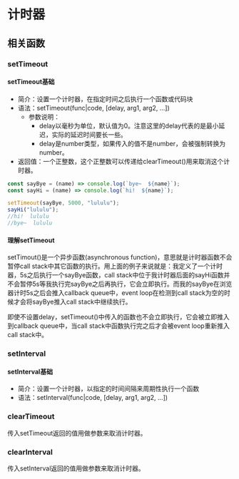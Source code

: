 # 计时器
## 相关函数
### setTimeout
#### setTimeout基础
- 简介：设置一个计时器，在指定时间之后执行一个函数或代码块
- 语法：setTimeout(func|code, [delay, arg1, arg2, ...])
    - 参数说明：
      - delay以毫秒为单位，默认值为0。注意这里的delay代表的是最小延迟，实际的延迟时间要长一些。
      - delay是number类型，如果传入的值不是number，会被强制转换为number。
- 返回值：一个正整数，这个正整数可以传递给clearTimeout()用来取消这个计时器。

```javascript
const sayBye = (name) => console.log(`bye~  ${name}`);
const sayHi = (name) => console.log(`hi!  ${name}`);

setTimeout(sayBye, 5000, "lululu");
sayHi("lululu");
//hi!  lululu
//bye~  lululu
```

#### 理解setTimeout
setTimout()是一个异步函数(asynchronous function)，意思就是计时器函数不会暂停call stack中其它函数的执行。用上面的例子来说就是：我定义了一个计时器，5s之后执行一个sayBye函数，call stack中位于我计时器后面的sayHi函数并不会暂停5s等我执行完sayBye之后再执行，它会立即执行。而我的sayBye在浏览器计时5s之后会推入callback queue中，event loop在检测到call stack为空的时候才会将sayBye推入call stack中继续执行。

即使不设置delay，setTimeout()中传入的函数也不会立即执行，它会被立即推入到callback queue中，当call stack中函数执行完之后才会被event loop重新推入call stack中。

### setInterval
#### setInterval基础
- 简介：设置一个计时器，以指定的时间间隔来周期性执行一个函数
- 语法：setInterval(func|code, [delay, arg1, arg2, ...])


### clearTimeout
传入setTimeout返回的值用做参数来取消计时器。
### clearInterval
传入setInterval返回的值用做参数来取消计时器。

